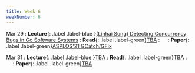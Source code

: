 ```yaml
---
title: Week 6
weekNumber: 6
---
```


Mar 29
: **Lecture**{: .label .label-blue }[(Linhai Song) Detecting Concurrency Bugs in Go Software Systems](https://songlh.github.io/)
    : **Read**{: .label .label-green}[TBA](#)
: &emsp;
    : **Paper**{: .label .label-green}[ASPLOS'21 GCatch/GFix](https://dl.acm.org/doi/abs/10.1145/3445814.3446756)

Mar 31
: **Lecture**{: .label .label-blue }[TBA](#)
    : **Read**{: .label .label-green}[TBA](#)
: &emsp;
    : **Paper**{: .label .label-green}[TBA](#)
